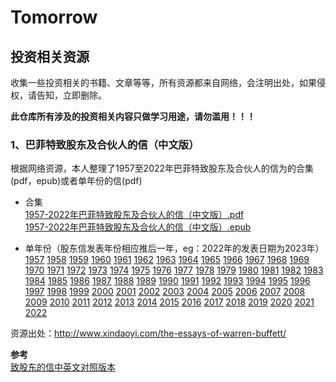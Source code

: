 # Tomorrow
## 投资相关资源
收集一些投资相关的书籍、文章等等，所有资源都来自网络，会注明出处，如果侵权，请告知，立即删除。

**此仓库所有涉及的投资相关内容只做学习用途，请勿滥用！！！**

### 1、巴菲特致股东及合伙人的信（中文版）
根据网络资源，本人整理了1957至2022年巴菲特致股东及合伙人的信为的合集(pdf，epub)或者单年份的信(pdf)

- 合集  
[1957-2022年巴菲特致股东及合伙人的信（中文版）.pdf](./巴菲特致股东及合伙人的信（中文版）/1957-2022年巴菲特致股东及合伙人的信（中文版）.pdf)      
[1957-2022年巴菲特致股东及合伙人的信（中文版）.epub](./巴菲特致股东及合伙人的信（中文版）/1957至2022年巴菲特致股东及合伙人的信中文版.epub)  

- 单年份（股东信发表年份相应推后一年，eg：2022年的发表日期为2023年）       
[1957](./巴菲特致股东及合伙人的信（中文版）/1957-2022年巴菲特致股东及合伙人的信（中文版）pdf/1957年巴菲特致合伙人的信（中文版）.pdf)
[1958](./巴菲特致股东及合伙人的信（中文版）/1957-2022年巴菲特致股东及合伙人的信（中文版）pdf/1958年巴菲特致合伙人的信（中文版）.pdf)
[1959](./巴菲特致股东及合伙人的信（中文版）/1957-2022年巴菲特致股东及合伙人的信（中文版）pdf/1959年巴菲特致合伙人的信（中文版）.pdf)
[1960](./巴菲特致股东及合伙人的信（中文版）/1957-2022年巴菲特致股东及合伙人的信（中文版）pdf/1960年巴菲特致合伙人的信（中文版）.pdf)
[1961](./巴菲特致股东及合伙人的信（中文版）/1957-2022年巴菲特致股东及合伙人的信（中文版）pdf/1961年巴菲特致合伙人的信（中文版）.pdf)
[1962](./巴菲特致股东及合伙人的信（中文版）/1957-2022年巴菲特致股东及合伙人的信（中文版）pdf/1962年巴菲特致合伙人的信（中文版）.pdf)
[1963](./巴菲特致股东及合伙人的信（中文版）/1957-2022年巴菲特致股东及合伙人的信（中文版）pdf/1963年巴菲特致合伙人的信（中文版）.pdf)
[1964](./巴菲特致股东及合伙人的信（中文版）/1957-2022年巴菲特致股东及合伙人的信（中文版）pdf/1964年巴菲特致合伙人的信（中文版）.pdf)
[1965](./巴菲特致股东及合伙人的信（中文版）/1957-2022年巴菲特致股东及合伙人的信（中文版）pdf/1965年巴菲特致合伙人的信（中文版）.pdf)
[1966](./巴菲特致股东及合伙人的信（中文版）/1957-2022年巴菲特致股东及合伙人的信（中文版）pdf/1966年巴菲特致合伙人的信（中文版）.pdf)
[1967](./巴菲特致股东及合伙人的信（中文版）/1957-2022年巴菲特致股东及合伙人的信（中文版）pdf/1967年巴菲特致合伙人的信（中文版）.pdf)
[1968](./巴菲特致股东及合伙人的信（中文版）/1957-2022年巴菲特致股东及合伙人的信（中文版）pdf/1968年巴菲特致合伙人的信（中文版）.pdf)
[1969](./巴菲特致股东及合伙人的信（中文版）/1957-2022年巴菲特致股东及合伙人的信（中文版）pdf/1969年巴菲特致合伙人的信（中文版）.pdf)
[1970](./巴菲特致股东及合伙人的信（中文版）/1957-2022年巴菲特致股东及合伙人的信（中文版）pdf/1970巴菲特致合伙人的信（中文版）.pdf)
[1971](./巴菲特致股东及合伙人的信（中文版）/1957-2022年巴菲特致股东及合伙人的信（中文版）pdf/1971年巴菲特致股东的信（中文版）.pdf)
[1972](./巴菲特致股东及合伙人的信（中文版）/1957-2022年巴菲特致股东及合伙人的信（中文版）pdf/1972年巴菲特致股东的信（中文版）.pdf)
[1973](./巴菲特致股东及合伙人的信（中文版）/1957-2022年巴菲特致股东及合伙人的信（中文版）pdf/1973年巴菲特致股东的信（中文版）.pdf)
[1974](./巴菲特致股东及合伙人的信（中文版）/1957-2022年巴菲特致股东及合伙人的信（中文版）pdf/1974年巴菲特致股东的信（中文版）.pdf)
[1975](./巴菲特致股东及合伙人的信（中文版）/1957-2022年巴菲特致股东及合伙人的信（中文版）pdf/1975年巴菲特致股东的信（中文版）.pdf)
[1976](./巴菲特致股东及合伙人的信（中文版）/1957-2022年巴菲特致股东及合伙人的信（中文版）pdf/1976年巴菲特致股东的信（中文版）.pdf)
[1977](./巴菲特致股东及合伙人的信（中文版）/1957-2022年巴菲特致股东及合伙人的信（中文版）pdf/1977年巴菲特致股东的信（中文版）.pdf)
[1978](./巴菲特致股东及合伙人的信（中文版）/1957-2022年巴菲特致股东及合伙人的信（中文版）pdf/1978年巴菲特致股东的信（中文版）.pdf)
[1979](./巴菲特致股东及合伙人的信（中文版）/1957-2022年巴菲特致股东及合伙人的信（中文版）pdf/1979年巴菲特致股东的信（中文版）.pdf)
[1980](./巴菲特致股东及合伙人的信（中文版）/1957-2022年巴菲特致股东及合伙人的信（中文版）pdf/1980年巴菲特致股东的信（中文版）.pdf)
[1981](./巴菲特致股东及合伙人的信（中文版）/1957-2022年巴菲特致股东及合伙人的信（中文版）pdf/1981年巴菲特致股东的信（中文版）.pdf)
[1982](./巴菲特致股东及合伙人的信（中文版）/1957-2022年巴菲特致股东及合伙人的信（中文版）pdf/1982年巴菲特致股东的信（中文版）.pdf)
[1983](./巴菲特致股东及合伙人的信（中文版）/1957-2022年巴菲特致股东及合伙人的信（中文版）pdf/1983年巴菲特致股东的信（中文版）.pdf)
[1984](./巴菲特致股东及合伙人的信（中文版）/1957-2022年巴菲特致股东及合伙人的信（中文版）pdf/1984年巴菲特致股东的信（中文版）.pdf)
[1985](./巴菲特致股东及合伙人的信（中文版）/1957-2022年巴菲特致股东及合伙人的信（中文版）pdf/1985年巴菲特致股东的信（中文版）.pdf)
[1986](./巴菲特致股东及合伙人的信（中文版）/1957-2022年巴菲特致股东及合伙人的信（中文版）pdf/1986年巴菲特致股东的信（中文版）.pdf)
[1987](./巴菲特致股东及合伙人的信（中文版）/1957-2022年巴菲特致股东及合伙人的信（中文版）pdf/1987年巴菲特致股东的信（中文版）.pdf)
[1988](./巴菲特致股东及合伙人的信（中文版）/1957-2022年巴菲特致股东及合伙人的信（中文版）pdf/1988年巴菲特致股东的信（中文版）.pdf)
[1989](./巴菲特致股东及合伙人的信（中文版）/1957-2022年巴菲特致股东及合伙人的信（中文版）pdf/1989年巴菲特致股东的信（中文版）.pdf)
[1990](./巴菲特致股东及合伙人的信（中文版）/1957-2022年巴菲特致股东及合伙人的信（中文版）pdf/1990年巴菲特致股东的信（中文版）.pdf)
[1991](./巴菲特致股东及合伙人的信（中文版）/1957-2022年巴菲特致股东及合伙人的信（中文版）pdf/1991年巴菲特致股东的信（中文版）.pdf)
[1992](./巴菲特致股东及合伙人的信（中文版）/1957-2022年巴菲特致股东及合伙人的信（中文版）pdf/1992年巴菲特致股东的信（中文版）.pdf)
[1993](./巴菲特致股东及合伙人的信（中文版）/1957-2022年巴菲特致股东及合伙人的信（中文版）pdf/1993年巴菲特致股东的信（中文版）.pdf)
[1994](./巴菲特致股东及合伙人的信（中文版）/1957-2022年巴菲特致股东及合伙人的信（中文版）pdf/1994年巴菲特致股东的信（中文版）.pdf)
[1995](./巴菲特致股东及合伙人的信（中文版）/1957-2022年巴菲特致股东及合伙人的信（中文版）pdf/1995年巴菲特致股东的信（中文版）.pdf)
[1996](./巴菲特致股东及合伙人的信（中文版）/1957-2022年巴菲特致股东及合伙人的信（中文版）pdf/1996年巴菲特致股东的信（中文版）.pdf)
[1997](./巴菲特致股东及合伙人的信（中文版）/1957-2022年巴菲特致股东及合伙人的信（中文版）pdf/1997年巴菲特致股东的信（中文版）.pdf)
[1998](./巴菲特致股东及合伙人的信（中文版）/1957-2022年巴菲特致股东及合伙人的信（中文版）pdf/1998年巴菲特致股东的信（中文版）.pdf)
[1999](./巴菲特致股东及合伙人的信（中文版）/1957-2022年巴菲特致股东及合伙人的信（中文版）pdf/1999年巴菲特致股东的信（中文版）.pdf)
[2000](./巴菲特致股东及合伙人的信（中文版）/1957-2022年巴菲特致股东及合伙人的信（中文版）pdf/2000年巴菲特致股东的信（中文版）.pdf)
[2001](./巴菲特致股东及合伙人的信（中文版）/1957-2022年巴菲特致股东及合伙人的信（中文版）pdf/2001年巴菲特致股东的信（中文版）.pdf)
[2002](./巴菲特致股东及合伙人的信（中文版）/1957-2022年巴菲特致股东及合伙人的信（中文版）pdf/2002年巴菲特致股东的信（中文版）.pdf)
[2003](./巴菲特致股东及合伙人的信（中文版）/1957-2022年巴菲特致股东及合伙人的信（中文版）pdf/2003年巴菲特致股东的信（中文版）.pdf)
[2004](./巴菲特致股东及合伙人的信（中文版）/1957-2022年巴菲特致股东及合伙人的信（中文版）pdf/2004年巴菲特致股东的信（中文版）.pdf)
[2005](./巴菲特致股东及合伙人的信（中文版）/1957-2022年巴菲特致股东及合伙人的信（中文版）pdf/2005年巴菲特致股东的信（中文版）.pdf)
[2006](./巴菲特致股东及合伙人的信（中文版）/1957-2022年巴菲特致股东及合伙人的信（中文版）pdf/2006年巴菲特致股东的信（中文版）.pdf)
[2007](./巴菲特致股东及合伙人的信（中文版）/1957-2022年巴菲特致股东及合伙人的信（中文版）pdf/2007年巴菲特致股东的信（中文版）.pdf)
[2008](./巴菲特致股东及合伙人的信（中文版）/1957-2022年巴菲特致股东及合伙人的信（中文版）pdf/2008年巴菲特致股东的信（中文版）.pdf)
[2009](./巴菲特致股东及合伙人的信（中文版）/1957-2022年巴菲特致股东及合伙人的信（中文版）pdf/2009年巴菲特致股东的信（中文版）.pdf)
[2010](./巴菲特致股东及合伙人的信（中文版）/1957-2022年巴菲特致股东及合伙人的信（中文版）pdf/2010年巴菲特致股东的信（中文版）.pdf)
[2011](./巴菲特致股东及合伙人的信（中文版）/1957-2022年巴菲特致股东及合伙人的信（中文版）pdf/2011年巴菲特致股东的信（中文版）.pdf)
[2012](./巴菲特致股东及合伙人的信（中文版）/1957-2022年巴菲特致股东及合伙人的信（中文版）pdf/2012年巴菲特致股东的信（中文版）.pdf)
[2013](./巴菲特致股东及合伙人的信（中文版）/1957-2022年巴菲特致股东及合伙人的信（中文版）pdf/2013年巴菲特致股东的信（中文版）.pdf)
[2014](./巴菲特致股东及合伙人的信（中文版）/1957-2022年巴菲特致股东及合伙人的信（中文版）pdf/2014年巴菲特致股东的信（中文版）.pdf)
[2015](./巴菲特致股东及合伙人的信（中文版）/1957-2022年巴菲特致股东及合伙人的信（中文版）pdf/2015年巴菲特致股东的信（中文版）.pdf)
[2016](./巴菲特致股东及合伙人的信（中文版）/1957-2022年巴菲特致股东及合伙人的信（中文版）pdf/2016年巴菲特致股东的信（中文版）.pdf)
[2017](./巴菲特致股东及合伙人的信（中文版）/1957-2022年巴菲特致股东及合伙人的信（中文版）pdf/2017年巴菲特致股东的信（中文版）.pdf)
[2018](./巴菲特致股东及合伙人的信（中文版）/1957-2022年巴菲特致股东及合伙人的信（中文版）pdf/2018年巴菲特致股东的信（中文版）.pdf)
[2019](./巴菲特致股东及合伙人的信（中文版）/1957-2022年巴菲特致股东及合伙人的信（中文版）pdf/2019年巴菲特致股东的信（中文版）.pdf)
[2020](./巴菲特致股东及合伙人的信（中文版）/1957-2022年巴菲特致股东及合伙人的信（中文版）pdf/2020年巴菲特致股东的信（中文版）.pdf)
[2021](./巴菲特致股东及合伙人的信（中文版）/1957-2022年巴菲特致股东及合伙人的信（中文版）pdf/2021年巴菲特致股东的信（中文版）.pdf)
[2022](./巴菲特致股东及合伙人的信（中文版）/1957-2022年巴菲特致股东及合伙人的信（中文版）pdf/2022年巴菲特致股东的信（中文版）.pdf)

资源出处：http://www.xindaoyi.com/the-essays-of-warren-buffett/

**参考**    
[致股东的信中英文对照版本](https://github.com/pzponge/Yestoday/tree/main)